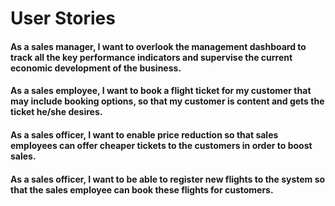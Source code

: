 # User Stories

#### As a sales manager, I want to overlook the management dashboard to track all the key performance indicators and supervise the current economic development of the business.

#### As a sales employee, I want to book a flight ticket for my customer that may include booking options, so that my customer is content and gets the ticket he/she desires.

#### As a sales officer, I want to enable price reduction so that sales employees can offer cheaper tickets to the customers in order to boost sales.

#### As a sales officer, I want to be able to register new flights to the system so that the sales employee can book these flights for customers.  
